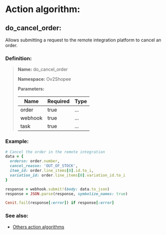 # Action algorithm:

## do_cancel_order:

Allows submitting a request to the remote integration platform to cancel an order.
    
### Definition:

> **Name:** do_cancel_order
> 
> **Namespace:** Ov2Shopee
>
> **Parameters:**
> 
> | Name | Required | Type |
> | --- | --- | --- |
> | order | true | ... |
> | webhook | true | ... |
> | task | true | ... |

### Example:
```RUBY
# Cancel the order in the remote integration
data = {
  ordersn: order.number,
  cancel_reason: 'OUT_OF_STOCK',
  item_id: order.line_items[0].id.to_i,
  variation_id: order.line_items[0].variation_id.to_i
}

response = webhook.submit!(body: data.to_json)
response = JSON.parse(response, symbolize_names: true)

Cenit.fail(response[:error]) if response[:error]
```

### See also:
* [Others action algorithms](overview?id=do_cancel_order)